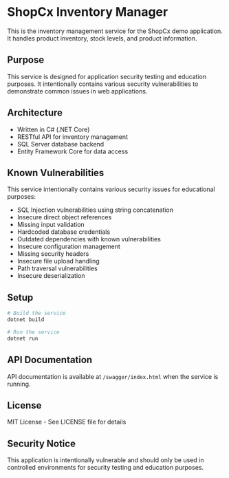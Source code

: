 # ShopCx Inventory Manager

This is the inventory management service for the ShopCx demo application. It handles product inventory, stock levels, and product information.

## Purpose
This service is designed for application security testing and education purposes. It intentionally contains various security vulnerabilities to demonstrate common issues in web applications.

## Architecture
- Written in C# (.NET Core)
- RESTful API for inventory management
- SQL Server database backend
- Entity Framework Core for data access

## Known Vulnerabilities
This service intentionally contains various security issues for educational purposes:
- SQL Injection vulnerabilities using string concatenation
- Insecure direct object references
- Missing input validation
- Hardcoded database credentials
- Outdated dependencies with known vulnerabilities
- Insecure configuration management
- Missing security headers
- Insecure file upload handling
- Path traversal vulnerabilities
- Insecure deserialization

## Setup
```bash
# Build the service
dotnet build

# Run the service
dotnet run
```

## API Documentation
API documentation is available at `/swagger/index.html` when the service is running.

## License
MIT License - See LICENSE file for details

## Security Notice
This application is intentionally vulnerable and should only be used in controlled environments for security testing and education purposes. 